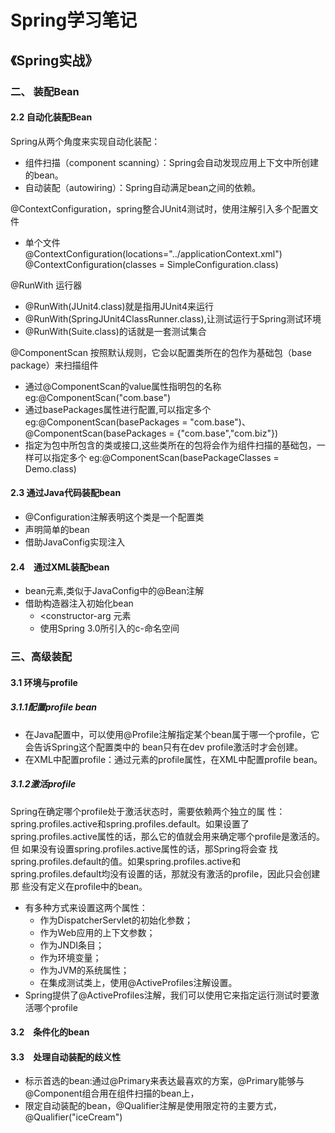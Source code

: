 # Spring学习笔记
## 《Spring实战》
### 二、 装配Bean
#### 2.2 自动化装配Bean
Spring从两个角度来实现自动化装配：
- 组件扫描（component scanning）：Spring会自动发现应用上下文中所创建的bean。
- 自动装配（autowiring）：Spring自动满足bean之间的依赖。   

@ContextConfiguration，spring整合JUnit4测试时，使用注解引入多个配置文件  
- 单个文件  
    @ContextConfiguration(locations="../applicationContext.xml")
    @ContextConfiguration(classes = SimpleConfiguration.class)

@RunWith 运行器
- @RunWith(JUnit4.class)就是指用JUnit4来运行
- @RunWith(SpringJUnit4ClassRunner.class),让测试运行于Spring测试环境
- @RunWith(Suite.class)的话就是一套测试集合

@ComponentScan 按照默认规则，它会以配置类所在的包作为基础包（base package）来扫描组件
- 通过@ComponentScan的value属性指明包的名称 eg:@ComponentScan("com.base")
- 通过basePackages属性进行配置,可以指定多个 eg:@ComponentScan(basePackages = "com.base")、@ComponentScan(basePackages = {"com.base","com.biz"})
- 指定为包中所包含的类或接口,这些类所在的包将会作为组件扫描的基础包，一样可以指定多个 eg:@ComponentScan(basePackageClasses = Demo.class)

#### 2.3 通过Java代码装配bean
- @Configuration注解表明这个类是一个配置类
- 声明简单的bean
- 借助JavaConfig实现注入

#### 2.4　通过XML装配bean
- bean元素,类似于JavaConfig中的@Bean注解
- 借助构造器注入初始化bean
    - <constructor-arg 元素
    - 使用Spring 3.0所引入的c-命名空间
### 三、高级装配
#### 3.1 环境与profile
##### 3.1.1配置profile bean
- 在Java配置中，可以使用@Profile注解指定某个bean属于哪一个profile，它会告诉Spring这个配置类中的
bean只有在dev profile激活时才会创建。
- 在XML中配置profile：通过<beans>元素的profile属性，在XML中配置profile bean。
##### 3.1.2激活profile
Spring在确定哪个profile处于激活状态时，需要依赖两个独立的属
性：spring.profiles.active和spring.profiles.default。如果设置了
spring.profiles.active属性的话，那么它的值就会用来确定哪个profile是激活的。但
如果没有设置spring.profiles.active属性的话，那Spring将会查
找spring.profiles.default的值。如果spring.profiles.active和
spring.profiles.default均没有设置的话，那就没有激活的profile，因此只会创建那
些没有定义在profile中的bean。
- 有多种方式来设置这两个属性：
    - 作为DispatcherServlet的初始化参数；
    - 作为Web应用的上下文参数；
    - 作为JNDI条目；
    - 作为环境变量；
    - 作为JVM的系统属性；
    - 在集成测试类上，使用@ActiveProfiles注解设置。
- Spring提供了@ActiveProfiles注解，我们可以使用它来指定运行测试时要激活哪个profile
#### 3.2　条件化的bean
#### 3.3　处理自动装配的歧义性
- 标示首选的bean:通过@Primary来表达最喜欢的方案，@Primary能够与@Component组合用在组件扫描的bean上，
- 限定自动装配的bean，@Qualifier注解是使用限定符的主要方式，@Qualifier("iceCream")